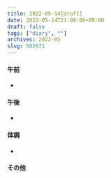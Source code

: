 ```yaml
---
title: 2022-05-14[draft]
date: 2022-05-14T21:00:00+09:00
draft: false
tags: ["diary", ""]
archives: 2022-05
slug: 502671
---
```

#### 午前
- 
#### 午後
- 
#### 体調
- 
#### その他
